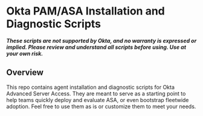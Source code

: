 # Okta PAM/ASA Installation and Diagnostic Scripts

**_These scripts are not supported by Okta, and no warranty is expressed or implied.  Please review and understand all scripts before using.  Use at your own risk._**

## Overview

This repo contains agent installation and diagnostic scripts for Okta Advanced Server Access.  They are meant to serve as a starting point to help teams quickly deploy and evaluate ASA, or even bootstrap fleetwide adoption.  Feel free to use them as is or customize them to meet your needs.  
